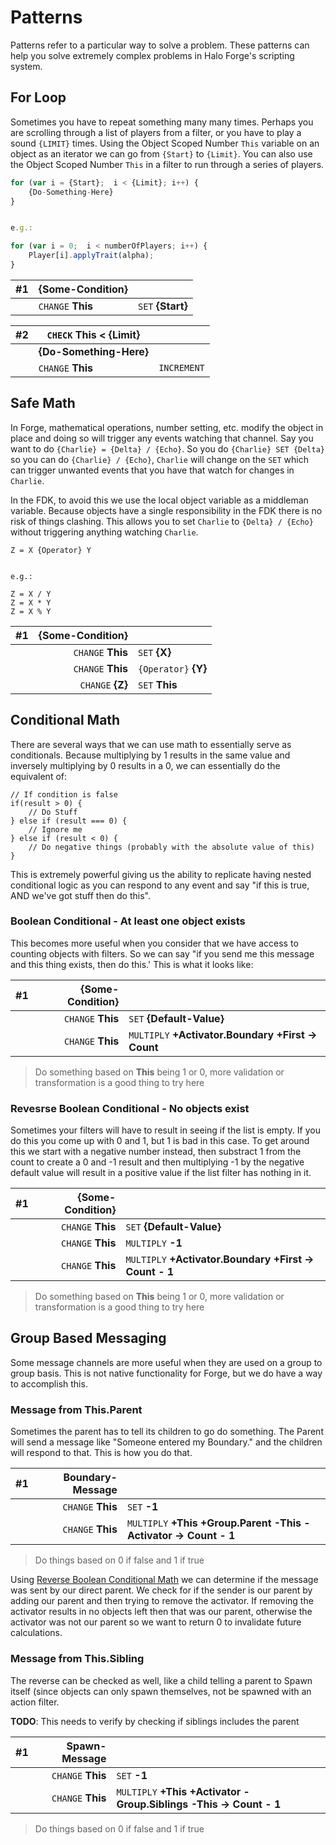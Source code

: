 # Patterns

Patterns refer to a particular way to solve a problem. These patterns can help
you solve extremely complex problems in Halo Forge's scripting system.


## For Loop

Sometimes you have to repeat something many many times. Perhaps you are
scrolling through a list of players from a filter, or you have to play a sound
`{LIMIT}` times. Using the Object Scoped Number `This` variable on an object as an
iterator we can go from `{Start}` to `{Limit}`. You can also use the Object
Scoped Number `This` in a filter to run through a series of players.

```js
for (var i = {Start};  i < {Limit}; i++) {
    {Do-Something-Here}
}


e.g.:

for (var i = 0;  i < numberOfPlayers; i++) {
    Player[i].applyTrait(alpha);
}
```

| #1| **{Some-Condition}**||
| ---| ---| ---|
|| `CHANGE` **This**| `SET` **{Start}**|

| #2| `CHECK` **This** < **{Limit}**||
| ---| ---| ---|
|| **{Do-Something-Here}**
|| `CHANGE` **This**| `INCREMENT`|


## Safe Math

In Forge, mathematical operations, number setting, etc. modify the object in
place and doing so will trigger any events watching that channel. Say you want
to do `{Charlie} = {Delta} / {Echo}`. So you do `{Charlie} SET {Delta}` so you
can do `{Charlie} / {Echo}`, `Charlie` will change on the `SET` which can
trigger unwanted events that you have that watch for changes in `Charlie`.

In the FDK, to avoid this we use the local object variable as a middleman
variable. Because objects have a single responsibility in the FDK there is no
risk of things clashing. This allows you to set `Charlie` to `{Delta} / {Echo}`
without triggering anything watching `Charlie`.

```
Z = X {Operator} Y


e.g.:

Z = X / Y
Z = X * Y
Z = X % Y
```

| #1 | **{Some-Condition}**| |
| ---| ---:| :---|
|| `CHANGE` **This**| `SET` **{X}**|
|| `CHANGE` **This**| `{Operator}` **{Y}**|
|| `CHANGE` **{Z}**| `SET` **This**|


## Conditional Math

There are several ways that we can use math to essentially serve as conditionals. Because multiplying by 1 results in the same value and inversely multiplying by 0 results in a 0, we can essentially do the equivalent of:

```
// If condition is false
if(result > 0) {
    // Do Stuff
} else if (result === 0) {
    // Ignore me
} else if (result < 0) {
    // Do negative things (probably with the absolute value of this)
}
```

This is extremely powerful giving us the ability to replicate having nested
conditional logic as you can respond to any event and say "if this is true, AND
we've got stuff then do this".

### Boolean Conditional - At least one object exists

This becomes more useful when you consider that we have access to counting
objects with filters. So we can say "if you send me this message and this thing
exists, then do this.' This is what it looks like:

| #1 | **{Some-Condition}**| |
| ---| ---:| :---|
|| `CHANGE` **This**| `SET` **{Default-Value}**|
|| `CHANGE` **This**| `MULTIPLY` **+Activator.Boundary +First -> Count**|
>  Do something based on **This** being 1 or 0, more validation or
transformation is a good thing to try here

### Revesrse Boolean Conditional - No objects exist

Sometimes your filters will have to result in seeing if the list is empty. If
you do this you come up with 0 and 1, but 1 is bad in this case. To get around
this we start with a negative number instead, then substract 1 from the count
to create a 0 and -1 result and then multiplying -1 by the negative default
value will result in a positive value if the list filter has nothing in it.

| #1 | **{Some-Condition}**| |
| ---| ---:| :---|
|| `CHANGE` **This**| `SET` **{Default-Value}**|
|| `CHANGE` **This**| `MULTIPLY` **-1**|
|| `CHANGE` **This**| `MULTIPLY` **+Activator.Boundary +First -> Count - 1**|
>  Do something based on **This** being 1 or 0, more validation or
transformation is a good thing to try here

## Group Based Messaging

Some message channels are more useful when they are used on a group to group
basis. This is not native functionality for Forge, but we do have a way to
accomplish this.

### Message from This.Parent

Sometimes the parent has to tell its children to go do something. The Parent
will send a message like "Someone entered my Boundary." and the children will
respond to that. This is how you do that.

| #1 | **Boundary-Message**| |
| ---| ---:| :---|
|| `CHANGE` **This**| `SET` **-1**|
|| `CHANGE` **This**| `MULTIPLY` **+This +Group.Parent -This -Activator -> Count - 1**|
> Do things based on 0 if false and 1 if true

Using [Reverse Boolean Conditional Math](#reverse-validation-math) we can
determine if the message was sent by our direct parent. We check for if the
sender is our parent by adding our parent and then trying to remove the
activator. If removing the activator results in no objects left then that was
our parent, otherwise the activator was not our parent so we want to return 0
to invalidate future calculations.

### Message from This.Sibling

The reverse can be checked as well, like a child telling a parent to Spawn
itself (since objects can only spawn themselves, not be spawned with an action
filter.

**TODO**: This needs to verify by checking if siblings includes the parent

| #1 | **Spawn-Message**| |
| ---| ---:| :---|
|| `CHANGE` **This**| `SET` **-1**|
|| `CHANGE` **This**| `MULTIPLY` **+This +Activator -Group.Siblings -This -> Count - 1**|
> Do things based on 0 if false and 1 if true
